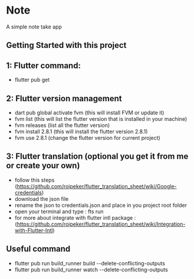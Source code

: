 # Note

A simple note take app

## Getting Started with this project

## 1: Flutter command:
* flutter pub get

## 2: Flutter version management
* dart pub global activate fvm (this will install FVM or update it)
* fvm list (this will list the flutter version that is installed in your machine)
* fvm releases (list all the flutter version)
* fvm install 2.8.1 (this will install the flutter version 2.8.1)
* fvm use 2.8.1 (change the flutter version for current project)

## 3: Flutter translation (optional you get it from me or create your own)
* follow this steps  (https://github.com/roipeker/flutter_translation_sheet/wiki/Google-credentials)
* download the json file
* rename the json to credentials.json and place in you project root folder
* open your terminal and type : fts run
* for more about integrate with flutter intl package : (https://github.com/roipeker/flutter_translation_sheet/wiki/Integration-with-Flutter-Intl)


## Useful command
* flutter pub run build_runner build --delete-conflicting-outputs
* flutter pub run build_runner watch --delete-conflicting-outputs